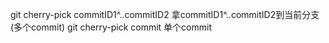 git cherry-pick commitID1^..commitID2 拿commitID1^..commitID2到当前分支(多个commit)
git cherry-pick commit 单个commit
